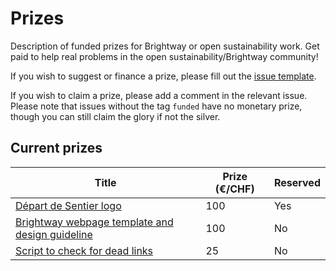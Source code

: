 # Prizes
Description of funded prizes for Brightway or open sustainability work. Get paid to help real problems in the open sustainability/Brightway community!

If you wish to suggest or finance a prize, please fill out the [issue template](https://github.com/Depart-de-Sentier/Prizes/issues/new/choose).

If you wish to claim a prize, please add a comment in the relevant issue. Please note that issues without the tag `funded` have no monetary prize, though you can still claim the glory if not the silver.

## Current prizes

| Title | Prize (€/CHF) | Reserved |
| --- | --- | --- |
| [Départ de Sentier logo](https://github.com/Depart-de-Sentier/Prizes/issues/5) | 100 | Yes |
| [Brightway webpage template and design guideline](https://github.com/Depart-de-Sentier/Prizes/issues/3) | 100 | No |
| [Script to check for dead links](https://github.com/Depart-de-Sentier/Prizes/issues/4) | 25 | No |
